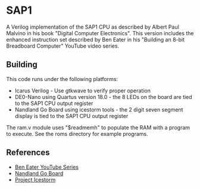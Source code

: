 # SAP1
A Verilog implementation of the SAP1 CPU as described by Albert Paul Malvino in
his book "Digital Computer Electronics".  This version includes the enhanced instruction
set described by Ben Eater in his "Building an 8-bit Breadboard Computer" YouTube video series.


## Building
This code runs under the following platforms:

* Icarus Verilog - Use gtkwave to verify proper operation
* DE0-Nano using Quartus version 18.0 - the 8 LEDs on the board are tied to the SAP1 CPU output register
* Nandland Go Board using icestorm tools - the 2 digit seven segment display is tied to the SAP1 CPU output register 

The ram.v module uses "$readmemh" to populate the RAM with a program to execute.  See the roms 
directory for example programs.

## References
* [Ben Eater YouTube Series](https://www.youtube.com/watch?v=HyznrdDSSGM&list=PLowKtXNTBypGqImE405J2565dvjafglHU)
* [Nandland Go Board](https://www.nandland.com/)
* [Project Icestorm](http://www.clifford.at/icestorm/)
